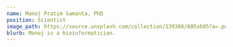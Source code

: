 ```yaml
---
name: Manoj Pratim Samanta, PhD
position: Scientist
image_path: https://source.unsplash.com/collection/139386/605x605?a=.png
blurb: Manoj is a bioinformatician.
---
```

